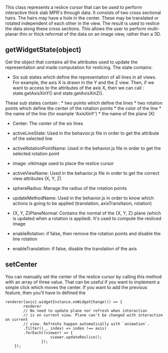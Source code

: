 This class represents a reslice cursor that can be used to perform interactive thick slab MPR's through data. It consists of two cross sectional hairs. The hairs may have a hole in the center. These may be translated or rotated independent of each other in the view. The result is used to reslice the data along these cross sections. This allows the user to perform multi-planar thin or thick reformat of the data on an image view, rather than a 3D.




## getWidgetState(object)



Get the object that contains all the attributes used to update the representation and made computation for reslicing. The state contains:

- Six sub states which define the representation of all lines in all views. For example, the axis X is drawn in the Y and the Z view. Then, if we want to access to the attributes of the axis X, then we can call : state.getAxisXinY() and state.getAxisXinZ().

These sub states contain :
	* two points which define the lines
	* two rotation points which define the center of the rotation points
	* the color of the line
	* the name of the line (for example 'AxisXinY')
	* the name of the plane (X)

- Center: The center of the six lines

- activeLineState: Used in the behavior.js file in order to get the attribute of the selected line

- activeRotationPointName: Used in the behavior.js file in order to get the selected rotation point

- image: vtkImage used to place the reslice cursor

- activeViewName: Used in the behavior.js file in order to get the correct view attributes (X, Y, Z)

- sphereRadius: Manage the radius of the rotation points

- updateMethodName: Used in the behavior.js in order to know which actions is going to be applied (translation, axisTransltaion, rotation)

- {X, Y, Z}PlaneNormal: Contains the normal of the {X, Y, Z} plane (which is updated when a rotation is applied). It's used to compute the resliced image

- enableRotation: if false, then remove the rotation points and disable the line rotation

- enableTranslation: if false, disable the translation of the axis

## setCenter

You can manually set the center of the reslice cursor by calling this method with an array of three value. That can be useful if you want to implement a simple click which moves the center.
If you want to add the previous feature, then you'll have to defined the
```
renderer[axis].widgetInstance.onWidgetChange(() => {
		renderer
        // No need to update plane nor refresh when interaction
        // is on current view. Plane can't be changed with interaction on current
        // view. Refreshs happen automatically with `animation`.
        .filter((_, index) => index !== axis)
        .forEach((viewer) => {
					viewer.updateReslice();
				});
	});
```